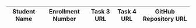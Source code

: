 | Student Name | Enrollment Number | Task 3 URL | Task 4 URL  | GitHub Repository URL |
|---|---|---|---|---|

